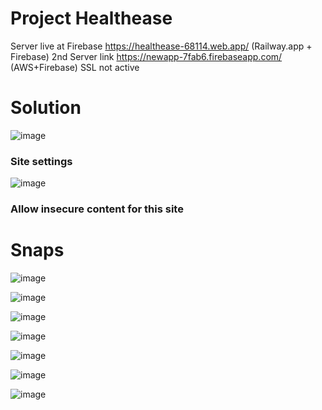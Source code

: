 # Project Healthease
Server live at Firebase https://healthease-68114.web.app/ (Railway.app + Firebase)
2nd Server link https://newapp-7fab6.firebaseapp.com/ (AWS+Firebase) SSL not active
# Solution
![image](https://github.com/Ashish99393/healthease_front/assets/59952371/1a3d3445-2abc-4789-b2a6-45e95d629763)
### Site settings
![image](https://github.com/Ashish99393/healthease_front/assets/59952371/4e6289a7-4997-4ce1-9904-e09ecab8833c)
### Allow insecure content for this site

# Snaps
![image](https://github.com/Ashish99393/healthease_front/assets/59952371/4497a091-5390-4fc3-a7d4-f30094f04aaa)

![image](https://github.com/Ashish99393/healthease_front/assets/59952371/3351a06b-6802-4c73-8d5a-d5516dfbf40d)

![image](https://github.com/Ashish99393/healthease_front/assets/59952371/d7f42db6-1541-4efd-bc5a-f83c1acb700b)

![image](https://github.com/Ashish99393/healthease_front/assets/59952371/66d342c1-1edb-4d84-95fe-51f260e09d4d)

![image](https://github.com/Ashish99393/healthease_front/assets/59952371/36a55fb5-c929-4b5f-9e61-1b3c3385f837)

![image](https://github.com/Ashish99393/healthease_front/assets/59952371/8e96a168-7088-464c-938c-d4bfc644d0c2)

![image](https://github.com/Ashish99393/healthease_front/assets/59952371/827ad40a-e197-45f6-aed9-aefcae3113da)
